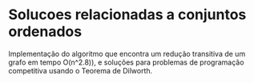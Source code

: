 # Solucoes relacionadas a conjuntos ordenados
Implementação do algoritmo que encontra um redução transitiva de um grafo em tempo O(n^2.8)), e soluções para problemas de programação competitiva usando o Teorema de Dilworth.
